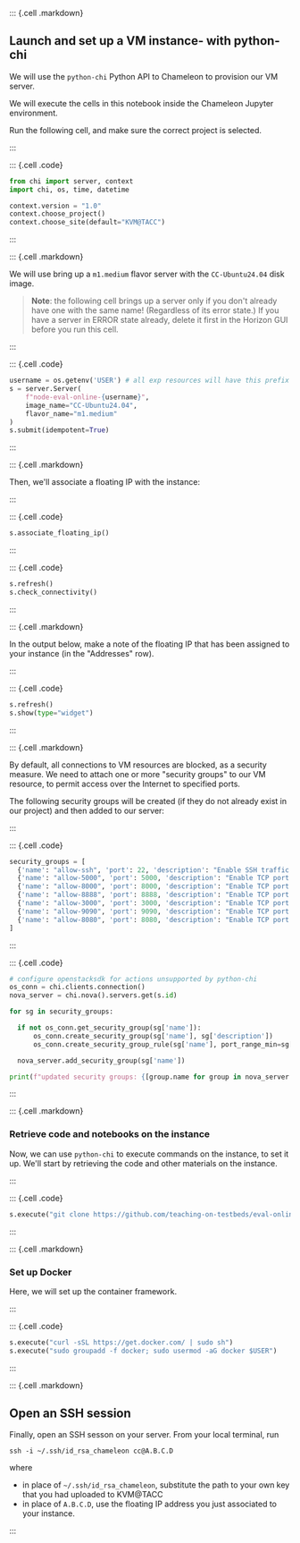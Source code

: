 


::: {.cell .markdown}

## Launch and set up a VM instance- with python-chi

We will use the `python-chi` Python API to Chameleon to provision our VM server. 

We will execute the cells in this notebook inside the Chameleon Jupyter environment.

Run the following cell, and make sure the correct project is selected. 

:::

::: {.cell .code}
```python
from chi import server, context
import chi, os, time, datetime

context.version = "1.0" 
context.choose_project()
context.choose_site(default="KVM@TACC")
```
:::

::: {.cell .markdown}

We will use bring up a `m1.medium` flavor server with the `CC-Ubuntu24.04` disk image. 

> **Note**: the following cell brings up a server only if you don't already have one with the same name! (Regardless of its error state.) If you have a server in ERROR state already, delete it first in the Horizon GUI before you run this cell.

:::


::: {.cell .code}
```python
username = os.getenv('USER') # all exp resources will have this prefix
s = server.Server(
    f"node-eval-online-{username}", 
    image_name="CC-Ubuntu24.04",
    flavor_name="m1.medium"
)
s.submit(idempotent=True)
```
:::


::: {.cell .markdown}

Then, we'll associate a floating IP with the instance:

:::

::: {.cell .code}
```python
s.associate_floating_ip()
```
:::

::: {.cell .code}
```python
s.refresh()
s.check_connectivity()
```
:::

::: {.cell .markdown}

In the output below, make a note of the floating IP that has been assigned to your instance (in the "Addresses" row).

:::

::: {.cell .code}
```python
s.refresh()
s.show(type="widget")
```
:::

::: {.cell .markdown}

By default, all connections to VM resources are blocked, as a security measure.  We need to attach one or more "security groups" to our VM resource, to permit access over the Internet to specified ports.

The following security groups will be created (if they do not already exist in our project) and then added to our server:

:::


::: {.cell .code}
```python
security_groups = [
  {'name': "allow-ssh", 'port': 22, 'description': "Enable SSH traffic on TCP port 22"},
  {'name': "allow-5000", 'port': 5000, 'description': "Enable TCP port 5000 (used by Flask)"},
  {'name': "allow-8000", 'port': 8000, 'description': "Enable TCP port 8000 (used by FastAPI)"},
  {'name': "allow-8888", 'port': 8888, 'description': "Enable TCP port 8888 (used by Jupyter)"},
  {'name': "allow-3000", 'port': 3000, 'description': "Enable TCP port 3000 (used by Grafana)"},
  {'name': "allow-9090", 'port': 9090, 'description': "Enable TCP port 9090 (used by Prometheus)"},
  {'name': "allow-8080", 'port': 8080, 'description': "Enable TCP port 8080 (used by cAdvisor, Label Studio)"}
]
```
:::


::: {.cell .code}
```python
# configure openstacksdk for actions unsupported by python-chi
os_conn = chi.clients.connection()
nova_server = chi.nova().servers.get(s.id)

for sg in security_groups:

  if not os_conn.get_security_group(sg['name']):
      os_conn.create_security_group(sg['name'], sg['description'])
      os_conn.create_security_group_rule(sg['name'], port_range_min=sg['port'], port_range_max=sg['port'], protocol='tcp', remote_ip_prefix='0.0.0.0/0')

  nova_server.add_security_group(sg['name'])

print(f"updated security groups: {[group.name for group in nova_server.list_security_group()]}")
```
:::






::: {.cell .markdown}

### Retrieve code and notebooks on the instance

Now, we can use `python-chi` to execute commands on the instance, to set it up. We'll start by retrieving the code and other materials on the instance.

:::

::: {.cell .code}
```python
s.execute("git clone https://github.com/teaching-on-testbeds/eval-online-chi")
```
:::


::: {.cell .markdown}

### Set up Docker

Here, we will set up the container framework.

:::

::: {.cell .code}
```python
s.execute("curl -sSL https://get.docker.com/ | sudo sh")
s.execute("sudo groupadd -f docker; sudo usermod -aG docker $USER")
```
:::


::: {.cell .markdown}

## Open an SSH session

Finally, open an SSH sesson on your server. From your local terminal, run

```
ssh -i ~/.ssh/id_rsa_chameleon cc@A.B.C.D
```

where

* in place of `~/.ssh/id_rsa_chameleon`, substitute the path to your own key that you had uploaded to KVM@TACC
* in place of `A.B.C.D`, use the floating IP address you just associated to your instance.

:::


